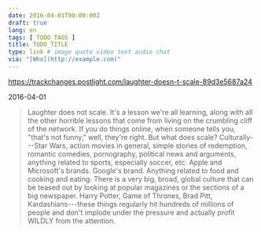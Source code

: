 ```yaml
---
date: 2016-04-01T00:00:00Z
draft: true
lang: en
tags: [ TODO_TAGS ]
title: TODO_TITLE
type: link # image quote video text audio chat
via: "[Who](http://example.com)"
---
```


<https://trackchanges.postlight.com/laughter-doesn-t-scale-89d3e5687a24>

2016-04-01
> Laughter does not scale. It's a lesson we're all learning, along with all the other horrible lessons that come from living on the crumbling cliff of the network. If you do things online, when someone tells you, "that's not funny," well, they're right.
> But what does scale?
> Culturally---Star Wars, action movies in general, simple stories of redemption, romantic comedies, pornography, political news and arguments, anything related to sports, especially soccer, etc. Apple and Microsoft's brands. Google's brand. Anything related to food and cooking and eating. There is a very big, broad, global culture that can be teased out by looking at popular magazines or the sections of a big newspaper. Harry Potter, Game of Thrones, Brad Pitt, Kardashians---these things regularly hit hundreds of millions of people and don't implode under the pressure and actually profit WILDLY from the attention.



